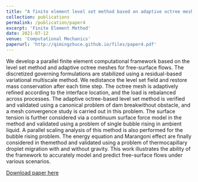 ```yaml
---
title: "A finite element level set method based on adaptive octree meshes for thermal free-surface flows"
collection: publications
permalink: /publication/paper4
excerpt: 'Finite Element Method'
date: 2021-07-12
venue: 'Computational Mechanics'
paperurl: 'http://qimingzhuce.github.io/files/paper4.pdf'
---
```

We develop a parallel finite element computational framework based on the level set method and adaptive octree meshes for free-surface flows. The discretized
governing formulations are stabilized using a residual-based variational multiscale method. We redistance the level set field and restore mass conservation
after each time step. The octree mesh is adaptively refined according to the interface location, and the load is rebalanced across processes. The adaptive
octree-based level set method is verified and validated using a canonical problem of dam breakwithout obstacle, and a mesh convergence study is carried
out in this problem. The surface tension is further considered via a continuum surface force model in the method and validated using a problem of single bubble
rising in ambient liquid. A parallel scaling analysis of this method is also performed for the bubble rising problem. The energy equation and Marangoni
effect are finally considered in themethod and validated using a problem of thermocapillary droplet migration with and without gravity. This work illustrates
the ability of the framework to accurately model and predict free-surface flows under various scenarios.

[Download paper here](http://qimingzhuce.github.io/files/paper4.pdf)
